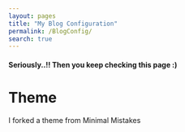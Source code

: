 ```yaml
---
layout: pages
title: "My Blog Configuration"
permalink: /BlogConfig/
search: true
---
```


#### Seriously..!! Then you keep checking this page :)

# Theme

I forked a theme from Minimal Mistakes
